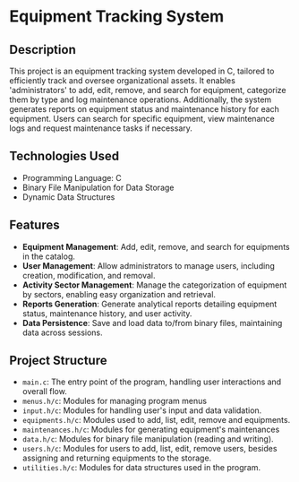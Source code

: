 <h1>Equipment Tracking System</h1>


<h2>Description</h2>
This project is an equipment tracking system developed in C, tailored to efficiently track and oversee organizational assets. It enables 'administrators' to add, edit, remove, and search for equipment, categorize them by type and log maintenance operations. Additionally, the system generates reports on equipment status and maintenance history for each equipment. Users can search for specific equipment, view maintenance logs and request maintenance tasks if necessary.
<br />


<h2>Technologies Used</h2>
    <ul>
        <li>Programming Language: C</li>
        <li>Binary File Manipulation for Data Storage</li>
        <li>Dynamic Data Structures</li>
    </ul>

<h2>Features</h2>
    <ul>
        <li><strong>Equipment Management</strong>: Add, edit, remove, and search for equipments in the catalog.</li>
        <li><strong>User Management</strong>: Allow administrators to manage users, including creation, modification, and removal.</li>
        <li><strong>Activity Sector Management</strong>: Manage the categorization of equipment by sectors, enabling easy organization and retrieval.</li>
        <li><strong>Reports Generation</strong>: Generate analytical reports detailing equipment status, maintenance history, and user activity.</li>
        <li><strong>Data Persistence</strong>: Save and load data to/from binary files, maintaining data across sessions.</li>
    </ul>

<h2>Project Structure</h2>
    <ul>
        <li><code>main.c</code>: The entry point of the program, handling user interactions and overall flow.</li>
        <li><code>menus.h/c</code>: Modules for managing program menus</li>
        <li><code>input.h/c</code>: Modules for handling user's input and data validation.</li>
        <li><code>equipments.h/c</code>: Modules used to add, list, edit, remove and equipments.</li>
        <li><code>maintenances.h/c</code>: Modules for generating equipment's maintenances</li>
        <li><code>data.h/c</code>: Modules for binary file manipulation (reading and writing).</li>
        <li><code>users.h/c</code>: Modules for users to add, list, edit, remove users, besides assigning and returning equipments to the storage.</li>
        <li><code>utilities.h/c</code>: Modules for data structures used in the program.</li>
    </ul>
